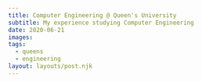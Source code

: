 ```yaml
---
title: Computer Engineering @ Queen's University
subtitle: My experience studying Computer Engineering
date: 2020-06-21
images:
tags:
  - queens
  - engineering
layout: layouts/post.njk
---
```


